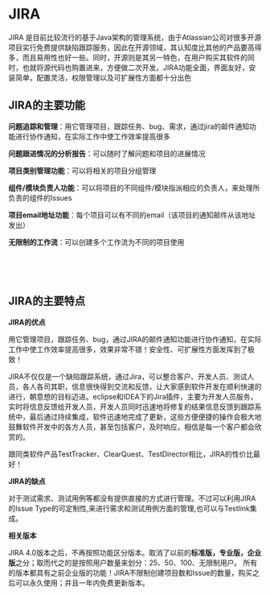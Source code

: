# JIRA

JIRA  是目前比较流行的基于Java架构的管理系统，由于Atlassian公司对很多开源项目实行免费提供缺陷跟踪服务，因此在开源领域，其认知度比其他的产品要高得多，而且易用性也好一些。同时，开源则是其另一特色，在用户购买其软件的同时，也就将源代码也购置进来，方便做二次开发。JIRA功能全面，界面友好，安装简单，配置灵活，权限管理以及可扩展性方面都十分出色

## JIRA的主要功能

**问题追踪和管理**：用它管理项目，跟踪任务、bug、需求，通过jira的邮件通知功能进行协作通知，在实际工作中使工作效率提高很多

**问题跟进情况的分析报告**：可以随时了解问题和项目的进展情况

**项目类别管理功能**：可以将相关的项目分组管理

**组件/模块负责人功能**：可以将项目的不同组件/模块指派相应的负责人，来处理所负责的组件的Issues

**项目email地址功能**：每个项目可以有不同的email（该项目的通知邮件从该地址发出）

**无限制的工作流**：可以创建多个工作流为不同的项目使用

‍

‍

## JIRA的主要特点

**JIRA的优点**

用它管理项目，跟踪任务、bug，通过JIRA的邮件通知功能进行协作通知，在实际工作中使工作效率提高很多，效果非常不错！安全性、可扩展性方面发挥到了极致！

JIRA不仅仅是一个缺陷跟踪系统，通过Jira，可以整合客户、开发人员、测试人员，各人各司其职，信息很快得到交流和反馈，让大家感到软件开发在顺利快速的进行，朝意想的目标迈进。eclipse和IDEA下的Jira插件，主要为开发人员服务，实时将信息反馈给开发人员，开发人员同时迅速地将修复的结果信息反馈到跟踪系统中，最后通过持续集成，软件迅速地完成了更新，这些方便便捷的操作会极大地鼓舞软件开发中的各方人员，甚至包括客户，及时响应，相信是每一个客户都会欣赏的。

跟同类软件产品TestTracker、ClearQuest、TestDirector相比，JIRA的性价比最好！

**JIRA的缺点**

对于测试需求、测试用例等都没有提供直接的方式进行管理。不过可以利用JIRA的Issue Type的可定制性,来进行需求和测试用例方面的管理,也可以与Testlink集成。

**相关版本**

JIRA 4.0版本之后，不再按照功能区分版本。取消了以前的**标准版，专业版，企业版**之分；取而代之的是按照用户数量来划分：25、50、100、无限制用户。 所有的版本都具有之前企业版的功能！JIRA不限制创建项目数和Issue的数量，购买之后可以永久使用；并且一年内免费更新版本。

‍
